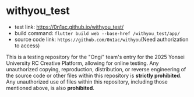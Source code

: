 # withyou_test

- test link: https://0n1ac.github.io/withyou_test/
- build command: `flutter build web --base-href /withyou_test/app/`
- source code link: `https://github.com/0n1ac/withyou`(Need authorization to access)

 This is a testing repository for the "Ongi" team's entry for the 2025 Yonsei University RC Creative Platform, allowing for online testing. Any unauthorized copying, reproduction, distribution, or reverse engineering of the source code or other files within this repository is **strictly prohibited**. Any unauthorized use of files within this repository, including those mentioned above, is also **prohibited**.
